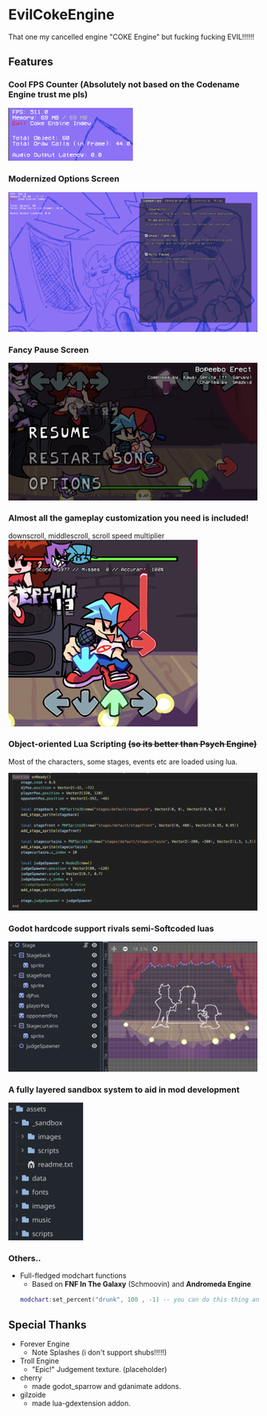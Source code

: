 # EvilCokeEngine
That one my cancelled engine "COKE Engine" but fucking fucking EVIL!!!!!!

## Features
### Cool FPS Counter (Absolutely not based on the Codename Engine trust me pls)
<img src="_extra/docs/debugFull.png" width="250"/>

### Modernized Options Screen
<img src="_extra/docs/options.png" width="500"/>

### Fancy Pause Screen
<img src="_extra/docs/fancyPause.png" width="500"/>

### Almost all the gameplay customization you need is included!
downscroll, middlescroll, scroll speed multiplier
<img src="_extra/docs/customizability.png" width="380"/>

### Object-oriented Lua Scripting ~~(so its better than Psych Engine)~~
Most of the characters, some stages, events etc are loaded using lua.

<img src="_extra/docs/luaScripting.png" width="500"/>

### Godot hardcode support rivals semi-Softcoded luas
<img src="_extra/docs/hardcodeStage.png" width="500"/>

### A fully layered sandbox system to aid in mod development
<img src="_extra/docs/sandbox.png" width="150"/>

### Others..
- Full-fledged modchart functions
    - Based on **FNF In The Galaxy** (Schmoovin) and **Andromeda Engine**
    ```lua
    modchart:set_percent("drunk", 100 , -1) -- you can do this thing and something lol check scenes/nodes/modchart folder on source
    ```

## Special Thanks
- Forever Engine
    - Note Splashes (i don't support shubs!!!!!)
- Troll Engine
    - "Epic!" Judgement texture. (placeholder)
- cherry
    - made godot_sparrow and gdanimate addons.
- gilzoide
    - made lua-gdextension addon.